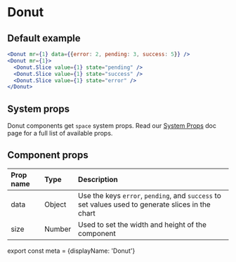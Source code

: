 # Donut

## Default example
```.jsx
<Donut mr={1} data={{error: 2, pending: 3, success: 5}} />
<Donut mr={1}>
  <Donut.Slice value={1} state="pending" />
  <Donut.Slice value={1} state="success" />
  <Donut.Slice value={1} state="error" />
</Donut>
```

## System props

Donut components get `space` system props. Read our [System Props](/system-props) doc page for a full list of available props.

## Component props

| Prop name | Type | Description |
| :- | :- | :- |
| data | Object | Use the keys `error`, `pending`, and `success` to set values used to generate slices in the chart |
| size | Number | Used to set the width and height of the component

export const meta = {displayName: 'Donut'}
